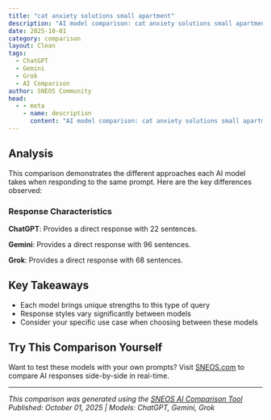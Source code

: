 ```yaml
---
title: "cat anxiety solutions small apartment"
description: "AI model comparison: cat anxiety solutions small apartment..."
date: 2025-10-01
category: comparison
layout: Clean
tags:
  - ChatGPT
  - Gemini
  - Grok
  - AI Comparison
author: SNEOS Community
head:
  - - meta
    - name: description
      content: "AI model comparison: cat anxiety solutions small apartment..."
---
```


<ChatComparison
  title="cat anxiety solutions small apartment"
  prompt="cat anxiety solutions small apartment"
  :responses='{
    "ChatGPT": "Dealing with cat anxiety in a small apartment can be challenging, but there are several effective strategies you can try to help your feline friend feel more relaxed and secure:\n\n1. **Create Vertical Spaces**  \nCats feel safer when they can observe their environment from high perches. Use cat trees, shelves, or window perches to give your cat vertical territory, which can help reduce anxiety.\n\n2. **Provide Hiding Spots**  \nSmall enclosed spaces like covered beds, boxes, or cat caves give cats a safe place to retreat when they feel stressed.\n\n3. **Use Calming Products**  \n- **Feliway diffusers or sprays:** These release synthetic feline facial pheromones that have calming effects.  \n- **Calming collars or supplements:** Some collars release pheromones, and supplements with ingredients like L-theanine or valerian root may help.\n\n4. **Engage in Playtime**  \nRegular interactive play with toys like feather wands or laser pointers can help reduce anxiety by burning off excess energy and providing mental stimulation.\n\n5. **Maintain a Routine**  \nCats thrive on predictability. Feeding, playtime, and grooming should be at consistent times to give a sense of security.\n\n6. **Reduce Noise and Stressors**  \nIn a small apartment, loud noises or sudden changes can increase anxiety. Try to minimize loud music, vacuuming when your cat is out of the room, and use white noise machines if needed.\n\n7. **Provide Window Views**  \nWindows can entertain and soothe cats by letting them watch birds and outdoor activity. Ensure the window is secure for safety.\n\n8. **Consult a Veterinarian**  \nIf anxiety is severe, a vet can rule out medical issues and may suggest medications or professional behavior therapy.\n\nImplementing these steps can significantly reduce your cat\u2019s anxiety and improve their wellbeing even in a small living space.",
    "Gemini": "Living in a small apartment can definitely exacerbate cat anxiety. Here\u0027s a breakdown of solutions, tailored for smaller spaces:\n\n**I. Understanding the Root of the Anxiety (Key for Targeting the Right Solutions)**\n\n*   **Separation Anxiety:**  Distress when you leave.\n*   **Territorial Anxiety:**  Feeling threatened by perceived intruders (other cats, people, outdoor animals).\n*   **Environmental Anxiety:**  Changes in the environment, loud noises, construction, new furniture, lack of enrichment.\n*   **Health-Related Anxiety:** Underlying medical conditions can manifest as anxiety.  **First step: A vet check is crucial to rule out medical issues!** Pain, hyperthyroidism, cognitive dysfunction (like feline dementia) can all contribute to anxiety.\n*   **Learned Anxiety/Fear:**  Past negative experiences (e.g., being yelled at, startled by a loud noise).\n*   **Boredom \u0026 Lack of Stimulation:** A common trigger in small spaces.\n\n**II.  Creating a Safe \u0026 Secure Base (Essential in Small Apartments)**\n\n*   **Vertical Territory:**  Since floor space is limited, go UP!\n    *   **Cat Trees:**  Multiple levels, scratching posts, and hiding spots are ideal. Corner units maximize space.\n    *   **Shelves:**  Install cat-friendly shelves at varying heights that lead to windows or other vantage points.  Ensure they\u0027re sturdy and have non-slip surfaces.\n    *   **Window Perches:**  Provide a safe place to look outside. Suction-cup perches are great for easy installation and removal.  Ensure they\u0027re securely attached.\n*   **Hiding Places:**  Every cat needs a safe retreat.\n    *   **Cardboard Boxes:** Simple and effective.  Cut a doorway in each side for easy escape.\n    *   **Covered Beds/Caves:**  Offer a sense of security.\n    *   **Blankets Draped over Furniture:** Create instant dens.\n    *   **Under-the-Bed Access:** Leave space under the bed so your cat can get underneath if frightened.\n*   **Strategic Placement:**\n    *   **Food \u0026 Water:** Keep away from litter boxes.  Consider elevated bowls if your cat is older or has digestive issues.\n    *   **Litter Box:**  Away from food and water. Ideally, *number of cats \u002B 1* litter boxes. In a small apartment, spread them out, even if it\u0027s just to different corners of the same room.  Use unscented litter and clean regularly.  Consider a covered litter box if your cat prefers privacy (but make sure it\u0027s well-ventilated).\n*   **Scratching Posts:**  Provide both vertical and horizontal options.  Place them near sleeping areas and doorways (where cats often stretch and scratch).  Sprinkle with catnip to encourage use.\n\n**III. Reducing Stress Triggers**\n\n*   **Minimize Noise:**\n    *   **Thick Curtains/Blinds:** Reduce outside noise.\n    *   **White Noise Machine/Calming Music:** Mask sudden noises (traffic, neighbors).  \u0022Music for Cats\u0022 is available on YouTube and streaming services.\n    *   **Avoid Sudden Loud Noises:** Be mindful of slamming doors, dropping objects, etc.\n*   **Window Security:**  Make sure screens are secure to prevent escapes and the stress of seeing outdoor cats without being able to get to them.  Blocking visibility with window film can reduce stress from outdoor cats.\n*   **Routine is Key:** Cats thrive on predictability.  Stick to a consistent feeding schedule, playtime, and cleaning routine.\n*   **Reduce Competition (if multiple cats):**\n    *   **Separate Feeding Stations:** Prevent resource guarding.\n    *   **Multiple Litter Boxes and Water Bowls:** Ensures all cats have access.\n    *   **Individual Playtime:** Give each cat dedicated attention.\n    *   **Feliway MultiCat Diffuser:**  Can help reduce tension between cats.\n*   **Neutralize Odors:**  Use an enzymatic cleaner to eliminate urine or feces odors, especially if there\u0027s been marking.\n\n**IV. Enrichment is Essential (Crucial in Limited Space)**\n\n*   **Interactive Play:**\n    *   **Wand Toys (Feather Wands, Fishing Pole Toys):**  Encourage chasing and pouncing.  Mimic natural hunting behavior. Play for at least 15-20 minutes daily.\n    *   **Laser Pointer:**  Use in moderation and always end with a tangible reward (treat or toy) to avoid frustration.\n    *   **Puzzle Feeders:**  Engage your cat\u0027s mind and slow down eating.\n    *   **Rotation of Toys:** Keep things interesting by rotating toys every few days.\n*   **Environmental Enrichment:**\n    *   **Bird Feeders Outside the Window:**  Provide visual stimulation.\n    *   **Catnip Toys:**  Offer periodically.\n    *   **Cardboard Boxes (Rotating):**  Change up the box shapes and sizes.\n    *   **Paper Bags (Handles Removed):**  Safe and fun to explore.\n    *   **DIY Enrichment:**  Search online for ideas (e.g., toilet paper roll puzzles).\n*   **Training:**  Even simple clicker training can provide mental stimulation and build confidence.\n\n**V. Calming Aids \u0026 Medications (Discuss with Your Vet!)**\n\n*   **Feliway Diffuser/Spray:**  A synthetic feline facial pheromone that can have a calming effect.  Spray carriers before travel, or areas where your cat spends time.  Use the Classic version for general anxiety or the Multicat version for inter-cat aggression.\n*   **Zylkene:** A natural supplement derived from milk protein that has calming properties.\n*   **Composure (VetriScience):** Another calming supplement with ingredients like L-Theanine and Thiamine.\n*   **Prescription Medications:**  For severe anxiety, your vet may prescribe medications such as:\n    *   **Fluoxetine (Prozac):** An SSRI antidepressant.\n    *   **Clomipramine (Clomicalm):** A tricyclic antidepressant.\n    *   **Alprazolam (Xanax):**  An anti-anxiety medication (use with caution, only for short-term use under veterinary supervision due to potential side effects).\n    *   **Gabapentin:** Can be used for anxiety, especially before vet visits or stressful events.\n\n**VI. Practical Tips for Small Apartments**\n\n*   **Declutter:** A cluttered space can feel overwhelming to a cat.\n*   **Regular Cleaning:**  A clean environment is less stressful.\n*   **Air Purifier:** Can help reduce allergens and odors.\n*   **Positive Reinforcement:**  Reward calm behavior with praise and treats.  Avoid punishing or scolding, as this can worsen anxiety.\n*   **Desensitization \u0026 Counterconditioning:**  If you know the specific trigger, gradually expose your cat to it in a controlled manner, pairing the trigger with something positive (treats, play).  Consult a veterinary behaviorist for guidance.\n\n**VII. When to Seek Professional Help**\n\n*   If anxiety is severe and significantly impacting your cat\u0027s quality of life.\n*   If your cat is exhibiting aggression.\n*   If you\u0027ve tried the above strategies and haven\u0027t seen improvement.\n*   **Consult with your veterinarian first to rule out underlying medical issues.**  They can then refer you to a veterinary behaviorist (a veterinarian specializing in behavior) or a certified cat behavior consultant.\n\n**Important Considerations:**\n\n*   **Patience is Key:** It takes time and consistency to help an anxious cat.\n*   **Individual Differences:** Every cat is different. What works for one cat may not work for another.\n*   **Don\u0027t Give Up:**  Keep trying different strategies until you find what works best for your cat.  Working closely with your vet and/or a behavior professional can make a significant difference.\n",
    "Grok": "Living in a small apartment with a cat can sometimes lead to anxiety in your feline friend due to limited space, lack of stimulation, or other environmental factors. Cats need mental and physical stimulation, a sense of security, and a comfortable environment to thrive, even in smaller spaces. Here are some solutions to help reduce cat anxiety in a small apartment:\n\n### 1. Create Vertical Space\n   - **Why it helps**: Cats love to climb and perch in high places, as it gives them a sense of security and a way to observe their surroundings.\n   - **Solutions**:\n     - Install cat shelves or wall-mounted perches to create climbing opportunities.\n     - Use cat trees or towers, even compact ones, to add vertical space.\n     - Clear space on top of furniture (like bookshelves) for your cat to jump up and relax.\n\n### 2. Provide Hiding Spots\n   - **Why it helps**: Cats often feel safer when they have places to retreat to when stressed or overwhelmed.\n   - **Solutions**:\n     - Place cat beds, igloos, or covered hideaways in quiet corners.\n     - Use cardboard boxes or small tunnels as inexpensive hiding spots.\n     - Ensure there are areas where your cat can be alone if needed.\n\n### 3. Enrich the Environment\n   - **Why it helps**: A lack of stimulation can cause boredom and anxiety in cats, especially in a confined space.\n   - **Solutions**:\n     - Rotate toys regularly to keep things interesting (e.g., feather wands, balls, puzzle toys).\n     - Use interactive toys or feeders to engage their hunting instincts.\n     - Provide window perches or \u0022cat TV\u0022 by placing a bird feeder outside a window for your cat to watch.\n\n### 4. Maintain a Routine\n   - **Why it helps**: Cats thrive on consistency, and a predictable schedule can reduce stress.\n   - **Solutions**:\n     - Feed your cat at the same times each day.\n     - Keep playtime and litter box cleaning on a regular schedule.\n     - Avoid sudden changes in the environment, like moving furniture frequently.\n\n### 5. Optimize Litter Box Setup\n   - **Why it helps**: A poorly placed or dirty litter box can cause stress, especially in a small space where odors and access are more noticeable.\n   - **Solutions**:\n     - Place the litter box in a quiet, low-traffic area away from food and water.\n     - Use a covered box if space is tight, but ensure your cat is comfortable with it.\n     - Keep the box clean by scooping daily.\n     - If you have multiple cats, provide one litter box per cat plus one extra, even in a small apartment.\n\n### 6. Use Calming Aids\n   - **Why it helps**: Calming products can reduce anxiety caused by environmental factors or confinement.\n   - **Solutions**:\n     - Try pheromone diffusers like Feliway, which mimic natural calming scents.\n     - Use calming treats or supplements (consult your vet first).\n     - Play soft classical music or use a white noise machine to mask loud noises from neighbors or the street.\n\n### 7. Ensure Proper Ventilation and Lighting\n   - **Why it helps**: A stuffy or dark environment can contribute to stress in cats.\n   - **Solutions**:\n     - Open windows for fresh air when safe (use secure screens to prevent escapes).\n     - Provide natural light through windows or use full-spectrum light bulbs.\n     - Keep the apartment at a comfortable temperature.\n\n### 8. Spend Quality Time Together\n   - **Why it helps**: Lack of interaction can lead to loneliness or anxiety, especially in a small space where you\u2019re always nearby but not engaging.\n   - **Solutions**:\n     - Dedicate time each day for interactive play (10-15 minutes, twice a day).\n     - Talk to your cat, pet them, or just sit near them to provide comfort.\n     - Teach simple tricks or use clicker training for mental stimulation.\n\n### 9. Minimize Noise and Disruptions\n   - **Why it helps**: Small apartments often mean closer proximity to neighbors, traffic, or household noise, which can stress cats.\n   - **Solutions**:\n     - Place your cat\u2019s safe spaces away from noisy areas like doors or shared walls.\n     - Use rugs or curtains to dampen sounds.\n     - If guests or loud activities are expected, provide a quiet retreat for your cat.\n\n### 10. Monitor for Signs of Stress\n   - **Why it helps**: Recognizing anxiety early allows you to address it before it worsens.\n   - **Signs of anxiety**:\n     - Hiding more than usual.\n     - Overgrooming or hair loss.\n     - Changes in appetite or litter box habits.\n     - Aggression or excessive vocalization.\n   - If symptoms persist, consult a veterinarian to rule out medical issues or discuss behavioral therapy or medication.\n\n### 11. Consider a Companion (If Appropriate)\n   - **Why it helps**: Some cats benefit from having a feline friend for companionship, though this depends on their personality.\n   - **Solutions**:\n     - Only consider this if your cat is social and your space allows for multiple cats.\n     - Introduce a new cat slowly and monitor for stress in both animals.\n     - Ensure you can provide separate resources (food, litter boxes, etc.) for each cat.\n\n### 12. Consult a Professional\n   - If your cat\u2019s anxiety doesn\u2019t improve, seek help from a veterinarian or a certified feline behaviorist. They can assess whether the anxiety is environmental, medical, or behavioral and recommend tailored solutions.\n\nBy making your small apartment a stimulating, secure, and cat-friendly space, you can significantly reduce your cat\u2019s anxiety. Small adjustments can make a big difference in their comfort and happiness!"
  }'
  published-date="17:12"
/>

## Analysis

This comparison demonstrates the different approaches each AI model takes when responding to the same prompt. Here are the key differences observed:

### Response Characteristics

**ChatGPT**: Provides a direct response with 22 sentences. 

**Gemini**: Provides a direct response with 96 sentences. 

**Grok**: Provides a direct response with 68 sentences. 

## Key Takeaways

- Each model brings unique strengths to this type of query
- Response styles vary significantly between models
- Consider your specific use case when choosing between these models

## Try This Comparison Yourself

Want to test these models with your own prompts? Visit [SNEOS.com](https://sneos.com) to compare AI responses side-by-side in real-time.

---

*This comparison was generated using the [SNEOS AI Comparison Tool](https://sneos.com)*
*Published: October 01, 2025 | Models: ChatGPT, Gemini, Grok*
